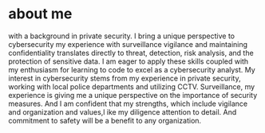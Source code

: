# about me 
with a background in private security. I bring a unique perspective to cybersecurity my experience with surveillance vigilance and maintaining confidentiality translates directly to threat, detection, risk analysis, and the protection of sensitive data. I am eager to apply these skills coupled with my enthusiasm for learning to code to excel as a cybersecurity analyst. My interest in cybersecurity stems from my experience in private security, working with local police departments and utilizing CCTV. Surveillance, my experience is giving me a unique perspective on the importance of security measures. And I am confident that my strengths, which include vigilance and organization and values,l ike my diligence attention to detail. And commitment to safety will be a benefit to any organization.

